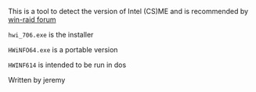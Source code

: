 This is a tool to detect the version of Intel (CS)ME and is recommended by [win-raid forum](https://www.win-raid.com)

`hwi_706.exe` is the installer

`HWiNFO64.exe` is a portable version

`HWINF614` is intended to be run in dos

Written by jeremy
